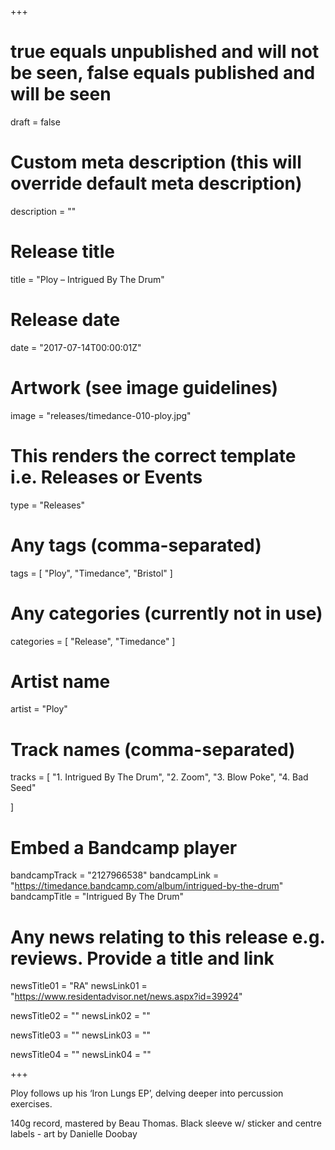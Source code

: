 +++

# true equals unpublished and will not be seen, false equals published and will be seen
draft = false

# Custom meta description (this will override default meta description)
description = ""

# Release title
title = "Ploy – Intrigued By The Drum"

# Release date
date = "2017-07-14T00:00:01Z"

# Artwork (see image guidelines)
image = "releases/timedance-010-ploy.jpg"

# This renders the correct template i.e. Releases or Events
type = "Releases"

# Any tags (comma-separated)
tags = [ 
	"Ploy", 
	"Timedance",
	"Bristol"
]

# Any categories (currently not in use)
categories = [ 
	"Release", 
	"Timedance" 
]

# Artist name
artist = "Ploy"

# Track names (comma-separated)
tracks = [
	"1. Intrigued By The Drum",
	"2. Zoom",
	"3. Blow Poke",
	"4. Bad Seed"
	
]

# Embed a Bandcamp player
bandcampTrack = "2127966538" 
bandcampLink = "https://timedance.bandcamp.com/album/intrigued-by-the-drum" 
bandcampTitle = "Intrigued By The Drum"

# Any news relating to this release e.g. reviews. Provide a title and link
newsTitle01 = "RA"
newsLink01 = "https://www.residentadvisor.net/news.aspx?id=39924"

newsTitle02 = ""
newsLink02 = ""

newsTitle03 = ""
newsLink03 = ""

newsTitle04 = ""
newsLink04 = ""

+++

<!-- Provide a summary/statement below -->
Ploy follows up his ‘Iron Lungs EP’, delving deeper into percussion exercises.

140g record, mastered by Beau Thomas. Black sleeve w/ sticker and centre labels - art by Danielle Doobay
